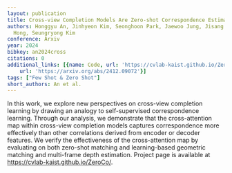 ```yaml
---
layout: publication
title: Cross-view Completion Models Are Zero-shot Correspondence Estimators
authors: Honggyu An, Jinhyeon Kim, Seonghoon Park, Jaewoo Jung, Jisang Han, Sunghwan
  Hong, Seungryong Kim
conference: Arxiv
year: 2024
bibkey: an2024cross
citations: 0
additional_links: [{name: Code, url: 'https://cvlab-kaist.github.io/ZeroCo/'}, {name: Paper,
    url: 'https://arxiv.org/abs/2412.09072'}]
tags: ["Few Shot & Zero Shot"]
short_authors: An et al.
---
```

In this work, we explore new perspectives on cross-view completion learning
by drawing an analogy to self-supervised correspondence learning. Through our
analysis, we demonstrate that the cross-attention map within cross-view
completion models captures correspondence more effectively than other
correlations derived from encoder or decoder features. We verify the
effectiveness of the cross-attention map by evaluating on both zero-shot
matching and learning-based geometric matching and multi-frame depth
estimation. Project page is available at https://cvlab-kaist.github.io/ZeroCo/.